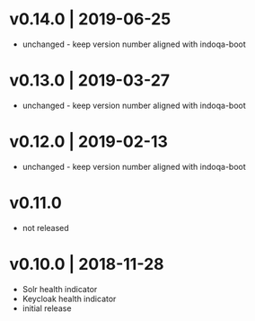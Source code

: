 # v0.14.0 | 2019-06-25
* unchanged - keep version number aligned with indoqa-boot

# v0.13.0 | 2019-03-27
* unchanged - keep version number aligned with indoqa-boot

# v0.12.0 | 2019-02-13
* unchanged - keep version number aligned with indoqa-boot

# v0.11.0
* not released

# v0.10.0 | 2018-11-28
* Solr health indicator
* Keycloak health indicator
* initial release
